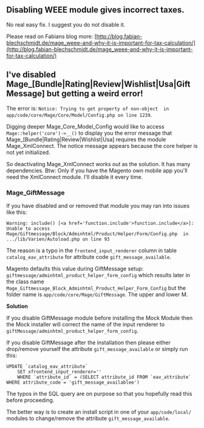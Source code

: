 Disabling WEEE module gives incorrect taxes.
---------------------

No real easy fix. I suggest you do not disable it. 

Please read on Fabians blog more: [http://blog.fabian-blechschmidt.de/mage_weee-and-why-it-is-important-for-tax-calculation/](http://blog.fabian-blechschmidt.de/mage_weee-and-why-it-is-important-for-tax-calculation/)

I've disabled Mage_[Bundle|Rating|Review|Wishlist|Usa|GiftMessage] but getting a weird error!
----------------------------------------------------

The error is: `Notice: Trying to get property of non-object  in app/code/core/Mage/Core/Model/Config.php on line 1239`.

Digging deeper Mage_Core_Model_Config would like to access `Mage::helper('core')->__()` to display you the error message that
Mage_[Bundle|Rating|Review|Wishlist|Usa] requires the module Mage_XmlConnect. The notice message appears because the core helper is not yet initialized.

So deactivating Mage_XmlConnect works out as the solution. It has many dependencies. Btw: Only if you have the Magento own mobile app you'll need the
XmlConnect module. I'll disable it every time.

### Mage_GiftMessage

If you have disabled and or removed that module you may ran into issues like this:

```
Warning: include() [<a href='function.include'>function.include</a>]: Unable to access 
Mage/Giftmessage/Block/Adminhtml/Product/Helper/Form/Config.php  in .../lib/Varien/Autoload.php on line 93
```

The reason is a typo in the `frontend_input_renderer` column in 
table `catalog_eav_attribute` for attribute code `gift_message_available`.

Magento defaults this value during GiftMessage setup: `giftmessage/adminhtml_product_helper_form_config`
which results later in the class name `Mage_Giftmessage_Block_Adminhtml_Product_Helper_Form_Config` but the folder
name is `app/code/core/Mage/GiftMessage`. The upper and lower M.

**Solution**

If you disable GiftMessage module before installing the Mock Module then the Mock installer will 
correct the name of the input renderer to `giftMessage/adminhtml_product_helper_form_config`.

If you disable GiftMessage after the installation then please either drop/remove yourself 
the attribute `gift_message_available` or simply run this:

```
UPDATE `catalog_eav_attribute` 
    SET xfrontend_input_renderer='' 
    WHERE `attribute_id` = (SELECT attribute_id FROM `eav_attribute` WHERE attribute_code = 'gift_message_availablee') 
```

The typos in the SQL query are on purpose so that you hopefully read this before proceeding.

The better way is to create an install script in one of your `app/code/local/` modules to 
change/remove the attribute `gift_message_available`.
